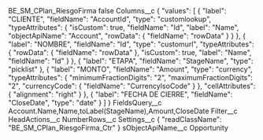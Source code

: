 <?xml version="1.0" encoding="UTF-8"?>
<CustomMetadata xmlns="http://soap.sforce.com/2006/04/metadata" xmlns:xsi="http://www.w3.org/2001/XMLSchema-instance" xmlns:xsd="http://www.w3.org/2001/XMLSchema">
    <label>BE_SM_CPlan_RiesgoFirma</label>
    <protected>false</protected>
    <values>
        <field>Columns__c</field>
        <value xsi:type="xsd:string">{
    &quot;values&quot;: [
        {
            &quot;label&quot;: &quot;CLIENTE&quot;,
            &quot;fieldName&quot;: &quot;AccountId&quot;,
            &quot;type&quot;: &quot;customlookup&quot;,
            &quot;typeAttributes&quot;: {
                &quot;isCustom&quot;: true,
                &quot;fieldName&quot;: &quot;Id&quot;,
                &quot;label&quot;: &quot;Name&quot;,
                &quot;objectApiName&quot;: &quot;Account&quot;,
                &quot;rowData&quot;: {
                    &quot;fieldName&quot;: &quot;rowData&quot;
                }
            }
        },
        {
            &quot;label&quot;: &quot;NOMBRE&quot;,
            &quot;fieldName&quot;: &quot;Id&quot;,
            &quot;type&quot;: &quot;customurl&quot;,
            &quot;typeAttributes&quot;: {
                &quot;rowData&quot;: {
                    &quot;fieldName&quot;: &quot;rowData&quot;
                },
                &quot;isCustom&quot;: true,
                &quot;label&quot;: &quot;Name&quot;,
                &quot;fieldName&quot;: &quot;Id&quot;
            }
        },
        {
            &quot;label&quot;: &quot;ETAPA&quot;,
            &quot;fieldName&quot;: &quot;StageName&quot;,
            &quot;type&quot;: &quot;picklist&quot;
        },
        {
            &quot;label&quot;: &quot;MONTO&quot;,
            &quot;fieldName&quot;: &quot;Amount&quot;,
            &quot;type&quot;: &quot;currency&quot;,
            &quot;typeAttributes&quot;: {
                &quot;minimumFractionDigits&quot;: &quot;2&quot;,
                &quot;maximumFractionDigits&quot;: &quot;2&quot;,
                &quot;currencyCode&quot;: {
                    &quot;fieldName&quot;: &quot;CurrencyIsoCode&quot;
                }
            },
            &quot;cellAttributes&quot;: {
                &quot;alignment&quot;: &quot;right&quot;
            }
        },
        {
            &quot;label&quot;: &quot;FECHA DE CIERRE&quot;,
            &quot;fieldName&quot;: &quot;CloseDate&quot;,
            &quot;type&quot;: &quot;date&quot;
        }
    ]
}</value>
    </values>
    <values>
        <field>FieldsQuery__c</field>
        <value xsi:type="xsd:string">Account.Name,Name,toLabel(StageName),Amount,CloseDate</value>
    </values>
    <values>
        <field>Filter__c</field>
        <value xsi:nil="true"/>
    </values>
    <values>
        <field>HeadActions__c</field>
        <value xsi:nil="true"/>
    </values>
    <values>
        <field>NumberRows__c</field>
        <value xsi:nil="true"/>
    </values>
    <values>
        <field>Settings__c</field>
        <value xsi:type="xsd:string">{
&quot;readClassName&quot;: &quot;BE_SM_CPlan_RiesgoFirma_Ctr&quot;
}</value>
    </values>
    <values>
        <field>sObjectApiName__c</field>
        <value xsi:type="xsd:string">Opportunity</value>
    </values>
</CustomMetadata>
